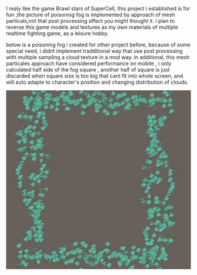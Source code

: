 I realy like the game  Brawl stars of SuperCell, this project i established is for fun ,the picture of poisoning fog  is implemented by approach of mesh particals,not that post processing effect you might thought it.  i plan to reverse this game models and textures as my own materials of multiple realtime fighting game, as a leisure hobby.

below is a poisoning fog i created for other project before, because of some special need, i didnt implement    tradditional way that use post processing with multiple sampling a cloud texture in a mod way. in  additional, this mesh particales approach have considered performance on mobile , i only calculated  half side of the fog square , another half of square is just discarded when square size is too big that cant fit into whole screen, and will auto adapte to character's position and changing distribution of clouds.

![poison](poison.jpg)
